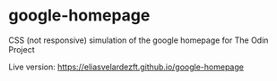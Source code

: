 # google-homepage
CSS (not responsive) simulation of the google homepage for The Odin Project


Live version: https://eliasvelardezft.github.io/google-homepage
